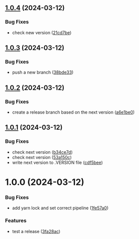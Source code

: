 ## [1.0.4](https://github.com/afdecastro879/releases-test/compare/v1.0.3...v1.0.4) (2024-03-12)


### Bug Fixes

* check new version ([21cd7be](https://github.com/afdecastro879/releases-test/commit/21cd7bef5b4b09834180789da36084eb1adb3ae8))

## [1.0.3](https://github.com/afdecastro879/releases-test/compare/v1.0.2...v1.0.3) (2024-03-12)


### Bug Fixes

* push a new branch ([38bde33](https://github.com/afdecastro879/releases-test/commit/38bde335beb07916e9fab9281a9d48cc4803f038))

## [1.0.2](https://github.com/afdecastro879/releases-test/compare/v1.0.1...v1.0.2) (2024-03-12)


### Bug Fixes

* create a release branch based on the next version ([a6e1be0](https://github.com/afdecastro879/releases-test/commit/a6e1be0cecde1f55918dd1f317b5b0792ab07fa6))

## [1.0.1](https://github.com/afdecastro879/releases-test/compare/v1.0.0...v1.0.1) (2024-03-12)


### Bug Fixes

* check next version ([b34ce7d](https://github.com/afdecastro879/releases-test/commit/b34ce7d79b5c1a248f98f959b0f301d30db092a0))
* check next version ([53a150c](https://github.com/afdecastro879/releases-test/commit/53a150c02926f626bca579bd52db64eb4cab8d56))
* write next version to .VERSION file ([cdf5bee](https://github.com/afdecastro879/releases-test/commit/cdf5bee2af3b4d9e0f49bdaa2e514646e2a22b6f))

# 1.0.0 (2024-03-12)


### Bug Fixes

* add yarn lock and set correct pipeline ([1fe57a0](https://github.com/afdecastro879/releases-test/commit/1fe57a08b198844edd0467b2122467b877564d2c))


### Features

* test a release ([3fa28ac](https://github.com/afdecastro879/releases-test/commit/3fa28ac046e224ce8a0b57b6eebc09e2b3f4df27))
